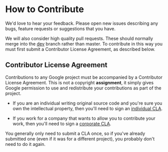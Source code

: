 # How to Contribute #

We'd love to hear your feedback. Please open new issues describing any bugs,
feature requests or suggestions that you have.

We will also consider high quality pull requests. These should normally merge
into the [dev][] branch rather than master. To contribute in this way you must
first submit a Contributor License Agreement, as described below.

[dev]: https://github.com/google/ExoPlayer/tree/dev


## Contributor License Agreement ##

Contributions to any Google project must be accompanied by a Contributor
License Agreement.  This is not a copyright **assignment**, it simply gives
Google permission to use and redistribute your contributions as part of the
project.

  * If you are an individual writing original source code and you're sure you
    own the intellectual property, then you'll need to sign an [individual
    CLA][].

  * If you work for a company that wants to allow you to contribute your work,
    then you'll need to sign a [corporate CLA][].

You generally only need to submit a CLA once, so if you've already submitted
one (even if it was for a different project), you probably don't need to do it
again.

[individual CLA]: https://developers.google.com/open-source/cla/individual
[corporate CLA]: https://developers.google.com/open-source/cla/corporate
